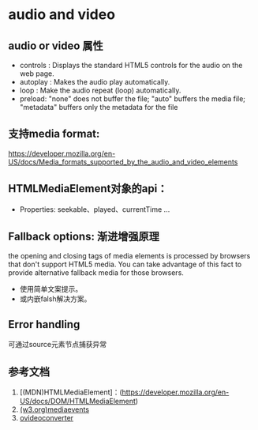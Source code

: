 audio and video
==============
## audio or video 属性
* controls : Displays the standard HTML5 controls for the audio on the web page.
* autoplay : Makes the audio play automatically.
* loop : Make the audio repeat (loop) automatically.
* preload: "none" does not buffer the file; "auto" buffers the media file; "metadata" buffers only the metadata for the file
## 支持media format:
https://developer.mozilla.org/en-US/docs/Media_formats_supported_by_the_audio_and_video_elements
## HTMLMediaElement对象的api：
* Properties: seekable、played、currentTime ...
## Fallback options: 渐进增强原理
the opening and closing tags of media elements is processed by browsers that don't support HTML5 media. You can take advantage of this fact to provide alternative fallback media for those browsers.
* 使用简单文案提示。
* 或内嵌falsh解决方案。
## Error handling
可通过source元素节点捕获异常

## 参考文档
1. [(MDN)HTMLMediaElement]：(https://developer.mozilla.org/en-US/docs/DOM/HTMLMediaElement)
2. [(w3.org)mediaevents](http://www.w3.org/TR/html5/media-elements.html#mediaevents)
3. [ovideoconverter](http://www.mirovideoconverter.com/)




